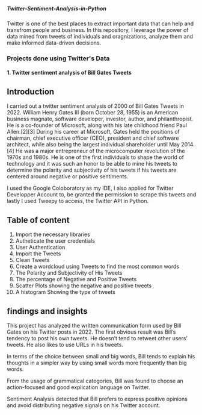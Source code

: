 ##### Twitter-Sentiment-Analysis-in-Python
Twitter is one of the best places to extract important data that can help and transfrom people and business. In this repository, I leverage the power of data mined from tweets of individuals and oragnizations, analyze them and make informed data-driven decisions.

### Projects done using Twitter's Data

#### 1. Twitter sentiment analysis of Bill Gates Tweets 

## Introduction
I carried out a twitter sentiment analysis of 2000 of Bill Gates Tweets in 2022. William Henry Gates III (born October 28, 1955) is an American business magnate, software developer, investor, author, and philanthropist. He is a co-founder of Microsoft, along with his late childhood friend Paul Allen.[2][3] During his career at Microsoft, Gates held the positions of chairman, chief executive officer (CEO), president and chief software architect, while also being the largest individual shareholder until May 2014.[4] He was a major entrepreneur of the microcomputer revolution of the 1970s and 1980s.
He is one of the first individuals to shape the world of technology and it was such an honor to be able to mine his tweets to determine the polarity and subjectivity of his tweets if his tweets are centered around negative or positive sentiments.

I used the Google Coloboratory as my IDE, I also applied for Twitter Developper Account to, be granted the permission to scrape this tweets and lastly I used Tweepy to access, the Twitter API in Python.
   
##   Table of content

1. Import the necessary libraries
2. Autheticate the user credentials
3. User Authentication
4. Import the Tweets
5. Clean Tweets
6. Create a wordcloud using Tweets to find the most common words
7. The Polarity and Subjectivity of His Tweets
8. The percentage of Negative and Positive Tweets
9. Scatter Plots showing the negative and positive tweets
10. A histogram Showing the type of tweets


## findings and insights
This project has analyzed the written communication form used by Bill Gates on his Twitter posts in 2022. The first obvious result was Bill’s tendency to post his own tweets. He doesn’t tend to retweet other users’ tweets. He also likes to use URLs in his tweets.

In terms of the choice between small and big words, Bill tends to explain his thoughts in a simpler way by using small words more frequently than big words.

From the usage of grammatical categories, Bill was found to choose an action-focused and good explication language on Twitter.

Sentiment Analysis detected that Bill prefers to express positive opinions and avoid distributing negative signals on his Twitter account.
